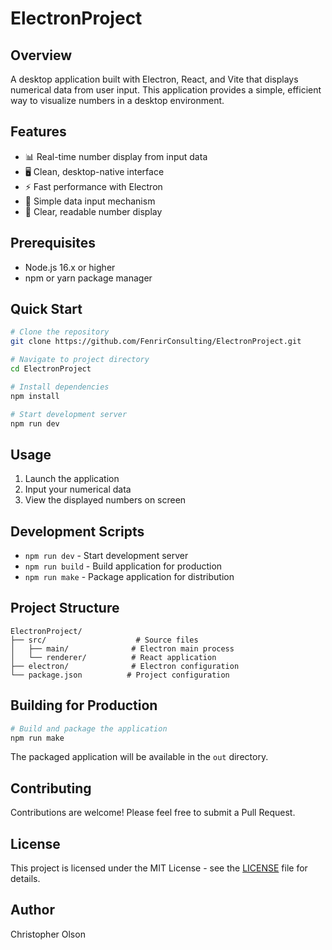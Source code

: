 # ElectronProject

## Overview
A desktop application built with Electron, React, and Vite that displays numerical data from user input. This application provides a simple, efficient way to visualize numbers in a desktop environment.

## Features
- 📊 Real-time number display from input data
- 🖥️ Clean, desktop-native interface
- ⚡️ Fast performance with Electron
- 🎯 Simple data input mechanism
- 🎨 Clear, readable number display

## Prerequisites
- Node.js 16.x or higher
- npm or yarn package manager

## Quick Start
```bash
# Clone the repository
git clone https://github.com/FenrirConsulting/ElectronProject.git

# Navigate to project directory
cd ElectronProject

# Install dependencies
npm install

# Start development server
npm run dev
```

## Usage
1. Launch the application
2. Input your numerical data
3. View the displayed numbers on screen

## Development Scripts
- `npm run dev` - Start development server
- `npm run build` - Build application for production
- `npm run make` - Package application for distribution

## Project Structure
```
ElectronProject/
├── src/                    # Source files
│   ├── main/              # Electron main process
│   └── renderer/          # React application
├── electron/              # Electron configuration
└── package.json          # Project configuration
```

## Building for Production
```bash
# Build and package the application
npm run make
```

The packaged application will be available in the `out` directory.

## Contributing
Contributions are welcome! Please feel free to submit a Pull Request.

## License
This project is licensed under the MIT License - see the [LICENSE](LICENSE) file for details.

## Author
Christopher Olson